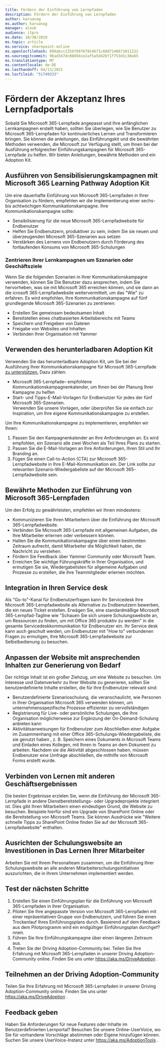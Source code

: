 ```yaml
---
title: Fördern der Einführung von Lernpfaden
description: Fördern der Einführung von Lernpfaden
author: karuanag
ms.author: karuanag
manager: alexb
audience: itpro
ms.date: 10/30/2019
ms.topic: article
ms.service: sharepoint-online
ms.openlocfilehash: 699abcc2256f89787814671c60d7146671011222
ms.sourcegitcommit: 96ad347dc08694ce2af5a5d42bf1f753d1c30a65
ms.translationtype: MT
ms.contentlocale: de-DE
ms.lasthandoff: 04/13/2021
ms.locfileid: "51749333"
---
```

# <a name="drive-adoption-of-your-learning-pathways-portal"></a>Fördern der Akzeptanz Ihres Lernpfadportals
Sobald Sie Microsoft 365-Lernpfade angepasst und Ihre anfänglichen Lernkampagnen erstellt haben, sollten Sie überlegen, wie Sie Benutzer zu Microsoft 365-Lernpfaden für kontinuierliches Lernen und Transformieren bringen. Sie können die anleitungen, das Einführungskit und die bewährten Methoden verwenden, die Microsoft zur Verfügung stellt, um Ihnen bei der Ausführung erfolgreicher Einführungskampagnen für Microsoft 365-Lernpfade zu helfen. Wir bieten Anleitungen, bewährte Methoden und ein Adoption Kit. 

## <a name="run-awareness-campaigns-with-microsoft-365-learning-pathway-adoption-kit"></a>Ausführen von Sensibilisierungskampagnen mit Microsoft 365 Learning Pathway Adoption Kit
Um eine dauerhafte Einführung von Microsoft 365-Lernpfaden in Ihrer Organisation zu fördern, empfehlen wir die Implementierung einer sechs- bis achtwöchigen Kommunikationskampagne. Ihre Kommunikationskampagne sollte: 

- Sensibilisierung für die neue Microsoft 365-Lernpfadwebsite für Endbenutzer
- Helfen Sie Endbenutzern, produktiver zu sein, indem Sie sie neuen und überzeugenden Microsoft 365-Szenarien aus setzen 
- Verstärken des Lernens von Endbenutzern durch Förderung des fortlaufenden Konsums von Microsoft 365-Schulungen

### <a name="center-your-learning-campaigns-around-scenarios-or-business-goals"></a>Zentrieren Ihrer Lernkampagnen um Szenarien oder Geschäftsziele
Wenn Sie die folgenden Szenarien in Ihrer Kommunikationskampagne verwenden, können Sie Die Benutzer dazu ansprechen, indem Sie hervorheben, was sie mit Microsoft 365 erreichen können, und sie dann an die icrosoft 365-Lernpfadwebsite weitervermittelt, um das "Wie" zu erfahren. Es wird empfohlen, Ihre Kommunikationskampagne auf fünf grundlegende Microsoft 365-Szenarien zu zentrieren:

- Erstellen Sie gemeinsam bedeutsamen Inhalt
- Bereitstellen eines chatbasierten Arbeitsbereichs mit Teams
- Speichern und Freigeben von Dateien
- Freigabe von Websites und Inhalten
- Verbinden Ihrer Organisation mit Yammer

## <a name="use-the-downloadable-adoption-kit"></a>Verwenden des herunterladbaren Adoption Kit
Verwenden Sie das herunterladbare Adoption Kit, um Sie bei der Ausführung Ihrer Kommunikationskampagne für Microsoft 365-Lernpfade [zu unterstützen.](https://teamworktools.azurewebsites.net/m365lp/m365lpadoptionkit.zip) Dazu zählen: 

- Microsoft 365-Lernpfade– empfohlene Kommunikationskampagnenkalender, um Ihnen bei der Planung Ihrer Kampagne zu helfen
- Start- und Tipps-E-Mail-Vorlagen für Endbenutzer für jedes der fünf Microsoft 365-Szenarien.    
Verwenden Sie unsere Vorlagen, oder überprüfen Sie sie einfach zur Inspiration, um Ihre eigene Kommunikationskampagne zu erstellen.

Um Ihre Kommunikationskampagne zu implementieren, empfehlen wir Ihnen: 
1. Passen Sie den Kampagnenkalender an Ihre Anforderungen an. Es wird empfohlen, ein Szenario alle zwei Wochen als Teil Ihres Plans zu starten.
2. Passen Sie die E-Mail-Vorlagen an Ihre Anforderungen, Ihren Stil und Ihr Branding an.
3. Fügen Sie einen Call-to-Action (CTA) zur Microsoft 365-Lernpfadwebsite in Ihre E-Mail-Kommunikation ein. Der Link sollte zur relevanten Szenario-Wiedergabeliste auf der Microsoft 365-Lernpfadwebsite sein.

## <a name="microsoft-365-learning-pathways-adoption-best-practices"></a>Bewährte Methoden zur Einführung von Microsoft 365-Lernpfaden
Um den Erfolg zu gewährleisten, empfehlen wir Ihnen mindestens:
- Kommunizieren Sie Ihren Mitarbeitern über die Einführung der Microsoft 365-Lernpfadwebsite.  
- Verbinden Sie Microsoft 365-Lernpfade mit allgemeinen Aufgaben, die Ihre Mitarbeiter erlernen oder verbessern können.
- Halten Sie die Kommunikationskampagne über einen bestimmten Zeitraum aufrecht, damit Mitarbeiter die Möglichkeit haben, die Nachricht zu verstehen.
- Fördern Sie Feedback über Yammer Community oder Microsoft Team.
- Erreichen Sie wichtige Führungskräfte in Ihrer Organisation, und ermutigen Sie sie, Wiedergabelisten für allgemeine Aufgaben und Prozesse zu erstellen, die ihre Teammitglieder erlernen möchten.  

## <a name="integrate-with-your-service-desk"></a>Integration in Ihren Service desk
Als "Go-to"-Kanal für Endbenutzerfragen kann Ihr Servicedesk Ihre Microsoft 365-Lernpfadwebsite als Alternative zu Endbenutzern bewerben, die ein neues Ticket erstellen. Erwägen Sie, eine standardmäßige Microsoft 365-Lernpfad-Tagline wie "Schauen Sie sich unsere Schulungswebsite an, um Ressourcen zu finden, um mit Office 365 produktiv zu werden" in die gesamte Servicedeskkommunikation für Endbenutzer ein. Ihr Service desk kann auch geschult werden, um Endbenutzer mit "How to" verbundenen Fragen zu ermutigen, Ihre Microsoft 365-Lernpfadwebsite zur Selbstbedienung zu besuchen. 

## <a name="customize-the-site-with-compelling-content-to-generate-demand"></a>Anpassen der Website mit ansprechenden Inhalten zur Generierung von Bedarf
Der richtige Inhalt ist ein großer Ziehzug, um eine Website zu besuchen. Um Interesse und Datenverkehr zu Ihrer Website zu generieren, sollten Sie benutzerdefinierte Inhalte erstellen, die für Ihre Endbenutzer relevant sind: 
- Benutzerdefinierte Szenarioschulung, die veranschaulicht, wie Personen in Ihrer Organisation Microsoft 365 verwenden können, um unternehmensspezifische Prozesse effizienter zu vervollständigen
- Registrierung für Live- oder persönliche Schulungen, die Ihre Organisation möglicherweise zur Ergänzung der On-Demand-Schulung anbieten kann
- Aktivitätsanweisungen für Endbenutzer zum Abschließen einer Aufgabe im Zusammenhang mit einer Office 365-Schulungs-Wiedergabeliste, die sie genutzt haben , z. B. Speichern eines Dokuments in Microsoft Teams und Einladen eines Kollegen, mit Ihnen in Teams an dem Dokument zu arbeiten. Nachdem sie die Aktivität abgeschlossen haben, müssen Endbenutzer eine Umfrage abschließen, die mithilfe von Microsoft Forms erstellt wurde.    

## <a name="connect-learning-to-other-business-outcomes"></a>Verbinden von Lernen mit anderen Geschäftsergebnissen
Die besten Ergebnisse erzielen Sie, wenn die Einführung der Microsoft 365-Lernpfade in andere Dienstbereitstellungs- oder Upgradeprojekte integriert ist. Dies gibt Ihren Mitarbeitern einen eindeutigen Grund, die Website zu besuchen. Beispiele hierfür sind ein Upgrade von SharePoint Online oder die Bereitstellung von Microsoft Teams. Sie können Ausdrücke wie "Weitere schnelle Tipps zu SharePoint Online finden Sie auf der Microsoft 365-Lernpfadwebsite" enthalten.

## <a name="align-the-training-site-to-investments-in-your-employee-learning"></a>Ausrichten der Schulungswebsite an Investitionen in Das Lernen Ihrer Mitarbeiter
Arbeiten Sie mit Ihrem Personalteam zusammen, um die Einführung Ihrer Schulungswebsite an alle anderen Mitarbeiterschulungsinitiativen auszurichten, die in Ihrem Unternehmen implementiert werden.

## <a name="next-steps-test"></a>Test der nächsten Schritte
1.  Erstellen Sie einen Einführungsplan für die Einführung von Microsoft 365-Lernpfaden in Ihrer Organisation.
2.  Piloten Sie Ihre angepasste Version von Microsoft 365-Lernpfaden mit einer repräsentativen Gruppe von Endbenutzern, und führen Sie einen Trockenlauf Ihres Einführungsplans durch. Basierend auf dem Feedback aus dem Pilotprogramm wird ein endgültiger Einführungsplan durchgef?nnen.
3.  Führen Sie Ihre Einführungskampagne über einen längeren Zeitraum aus. 
4.  Treten Sie der Driving Adoption-Community bei. Teilen Sie Ihre Erfahrung mit Microsoft 365-Lernpfaden in unserer Driving Adoption-Community online. Finden Sie uns unter https://aka.ms/DriveAdoption . 

## <a name="join-the-driving-adoption-community"></a>Teilnehmen an der Driving Adoption-Community

Teilen Sie Ihre Erfahrung mit Microsoft 365-Lernpfaden in unserer Driving Adoption-Community online.  Finden Sie uns unter https://aka.ms/DriveAdoption .

## <a name="give-us-feedback"></a>Feedback geben

Haben Sie Anforderungen für neue Features oder Inhalte im Benutzerdefinierten Lernportal?  Besuchen Sie unsere Online-UserVoice, wo Sie für vorhandene Vorschläge abstimmen oder Eigene hinzufügen können.  Suchen Sie unsere UserVoice-Instanz unter https://aka.ms/AdoptionTools .
